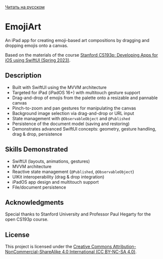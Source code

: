 [Читать на русском](./README.ru.md)

# EmojiArt

An iPad app for creating emoji-based art compositions by dragging and dropping emojis onto a canvas.

Based on the materials of the course [Stanford CS193p: Developing Apps for iOS using SwiftUI (Spring 2023)](https://cs193p.stanford.edu/2023).

## Description

- Built with SwiftUI using the MVVM architecture  
- Targeted for iPad (iPadOS 16+) with multitouch gesture support  
- Drag-and-drop of emojis from the palette onto a resizable and pannable canvas
- Pinch-to-zoom and pan gestures for manipulating the canvas  
- Background image selection via drag-and-drop or URL input  
- State management with `@ObservableObject` and `@Published`  
- Persistence of the document model (saving and restoring)  
- Demonstrates advanced SwiftUI concepts: geometry, gesture handling, drag & drop, persistence 

## Skills Demonstrated

- SwiftUI (layouts, animations, gestures)  
- MVVM architecture  
- Reactive state management (`@Published`, `@ObservableObject`)  
- UIKit interoperability (drag & drop integration)  
- iPadOS app design and multitouch support  
- File/document persistence  

## Acknowledgments

Special thanks to Stanford University and Professor Paul Hegarty for the open CS193p course.

## License

This project is licensed under the [Creative Commons Attribution-NonCommercial-ShareAlike 4.0 International (CC BY-NC-SA 4.0)](https://creativecommons.org/licenses/by-nc-sa/4.0/deed.en).
